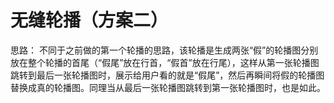 # 无缝轮播（方案二）
思路：
不同于之前做的第一个轮播的思路，该轮播是生成两张“假”的轮播图分别放在整个轮播的首尾（“假尾”放在行首，“假首”放在行尾），这样从第一张轮播图跳转到最后一张轮播图时，展示给用户看的就是“假尾”，然后再瞬间将假的轮播图替换成真的轮播图。同理当从最后一张轮播图跳转到第一张轮播图时，也是如此。
